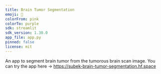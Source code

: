 ```yaml
---
title: Brain Tumor Segmentation
emoji: 🧠
colorFrom: pink
colorTo: purple
sdk: streamlit
sdk_version: 1.30.0
app_file: app.py
pinned: false
license: mit
---
```

An app to segment brain tumor from the tumorous brain scan image. You can try the app here -> https://subek-brain-tumor-segmentation.hf.space
